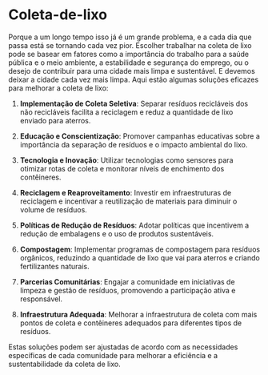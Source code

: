 # Coleta-de-lixo
Porque a um longo tempo isso já é um grande problema, e a cada dia que passa está se tornando cada vez pior. Escolher trabalhar na coleta de lixo pode se basear em fatores como a importância do trabalho para a saúde pública e o meio ambiente, a estabilidade e segurança do emprego, ou o desejo de contribuir para uma cidade mais limpa e sustentável. E devemos deixar a cidade cada vez mais limpa.
Aqui estão algumas soluções eficazes para melhorar a coleta de lixo:

1. **Implementação de Coleta Seletiva**: Separar resíduos recicláveis dos não recicláveis facilita a reciclagem e reduz a quantidade de lixo enviado para aterros.

2. **Educação e Conscientização**: Promover campanhas educativas sobre a importância da separação de resíduos e o impacto ambiental do lixo.

3. **Tecnologia e Inovação**: Utilizar tecnologias como sensores para otimizar rotas de coleta e monitorar níveis de enchimento dos contêineres.

4. **Reciclagem e Reaproveitamento**: Investir em infraestruturas de reciclagem e incentivar a reutilização de materiais para diminuir o volume de resíduos.

5. **Políticas de Redução de Resíduos**: Adotar políticas que incentivem a redução de embalagens e o uso de produtos sustentáveis.

6. **Compostagem**: Implementar programas de compostagem para resíduos orgânicos, reduzindo a quantidade de lixo que vai para aterros e criando fertilizantes naturais.

7. **Parcerias Comunitárias**: Engajar a comunidade em iniciativas de limpeza e gestão de resíduos, promovendo a participação ativa e responsável.

8. **Infraestrutura Adequada**: Melhorar a infraestrutura de coleta com mais pontos de coleta e contêineres adequados para diferentes tipos de resíduos.

Estas soluções podem ser ajustadas de acordo com as necessidades específicas de cada comunidade para melhorar a eficiência e a sustentabilidade da coleta de lixo.
